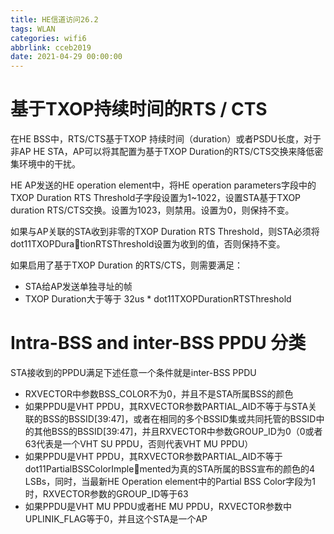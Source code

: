 ```yaml
---
title: HE信道访问26.2
tags: WLAN
categories: wifi6
abbrlink: cceb2019
date: 2021-04-29 00:00:00
---
```


# 基于TXOP持续时间的RTS / CTS

在HE BSS中，RTS/CTS基于TXOP 持续时间（duration）或者PSDU长度，对于非AP HE STA，AP可以将其配置为基于TXOP Duration的RTS/CTS交换来降低密集环境中的干扰。

HE AP发送的HE operation element中，将HE operation parameters字段中的TXOP Duration RTS Threshold子字段设置为1~1022，设置STA基于TXOP duration RTS/CTS交换。设置为1023，则禁用。设置为0，则保持不变。

如果与AP关联的STA收到非零的TXOP Duration RTS Threshold，则STA必须将dot11TXOPDurationRTSThreshold设置为收到的值，否则保持不变。

如果启用了基于TXOP Duration 的RTS/CTS，则需要满足：

- STA给AP发送单独寻址的帧
- TXOP Duration大于等于 32us * dot11TXOPDurationRTSThreshold

# Intra-BSS and inter-BSS PPDU 分类

STA接收到的PPDU满足下述任意一个条件就是inter-BSS PPDU

- RXVECTOR中参数BSS_COLOR不为0，并且不是STA所属BSS的颜色
- 如果PPDU是VHT PPDU，其RXVECTOR参数PARTIAL_AID不等于与STA关联的BSS的BSSID[39:47]，或者在相同的多个BSSID集或共同托管的BSSID中的其他BSS的BSSID[39:47]，并且RXVECTOR中参数GROUP_ID为0（0或者63代表是一个VHT SU PPDU，否则代表VHT MU PPDU）
- 如果PPDU是VHT PPDU，其RXVECTOR参数PARTIAL_AID不等于dot11PartialBSSColorImplemented为真的STA所属的BSS宣布的颜色的4 LSBs，同时，当最新HE Operation element中的Partial BSS Color字段为1时，RXVECTOR参数的GROUP_ID等于63
- 如果PPDU是VHT MU PPDU或者HE MU PPDU，RXVECTOR参数中UPLINIK_FLAG等于0，并且这个STA是一个AP

